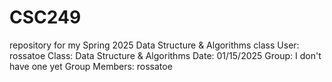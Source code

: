 # CSC249
repository for my Spring 2025 Data Structure &amp; Algorithms class
User: rossatoe
Class: Data Structure & Algorithms
Date: 01/15/2025
Group: I don't have one yet
Group Members: rossatoe
